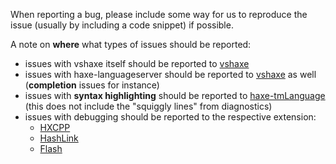 When reporting a bug, please include some way for us to reproduce the issue (usually by including a code snippet) if possible.

A note on **where** what types of issues should be reported:

- issues with vshaxe itself should be reported to [vshaxe](https://github.com/vshaxe/vshaxe/issues)
- issues with haxe-languageserver should be reported to [vshaxe](https://github.com/vshaxe/vshaxe/issues) as well (**completion** issues for instance)
- issues with **syntax highlighting** should be reported to [haxe-tmLanguage](https://github.com/vshaxe/haxe-TmLanguage/issues) (this does not include the "squiggly lines" from diagnostics)
- issues with debugging should be reported to the respective extension:
  - [HXCPP](https://github.com/vshaxe/hxcpp-debugger/issues)
  - [HashLink](https://github.com/vshaxe/hashlink-debugger/issues)
  - [Flash](https://github.com/vshaxe/flash-debugger/issues)
